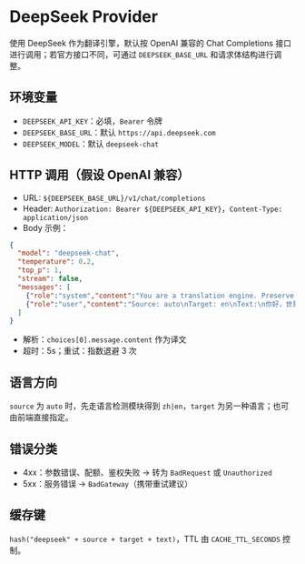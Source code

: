 # DeepSeek Provider

使用 DeepSeek 作为翻译引擎，默认按 OpenAI 兼容的 Chat Completions 接口进行调用；若官方接口不同，可通过 `DEEPSEEK_BASE_URL` 和请求体结构进行调整。

## 环境变量

- `DEEPSEEK_API_KEY`：必填，`Bearer` 令牌
- `DEEPSEEK_BASE_URL`：默认 `https://api.deepseek.com`
- `DEEPSEEK_MODEL`：默认 `deepseek-chat`

## HTTP 调用（假设 OpenAI 兼容）

- URL: `${DEEPSEEK_BASE_URL}/v1/chat/completions`
- Header: `Authorization: Bearer ${DEEPSEEK_API_KEY}`，`Content-Type: application/json`
- Body 示例：

```json
{
  "model": "deepseek-chat",
  "temperature": 0.2,
  "top_p": 1,
  "stream": false,
  "messages": [
    {"role":"system","content":"You are a translation engine. Preserve formatting, code blocks and placeholders. Only output the translated text."},
    {"role":"user","content":"Source: auto\nTarget: en\nText:\n你好，世界"}
  ]
}
```

- 解析：`choices[0].message.content` 作为译文
- 超时：5s；重试：指数退避 3 次

## 语言方向

`source` 为 `auto` 时，先走语言检测模块得到 `zh|en`，`target` 为另一种语言；也可由前端直接指定。

## 错误分类

- 4xx：参数错误、配额、鉴权失败 -> 转为 `BadRequest` 或 `Unauthorized`
- 5xx：服务错误 -> `BadGateway`（携带重试建议）

## 缓存键

`hash("deepseek" + source + target + text)`，TTL 由 `CACHE_TTL_SECONDS` 控制。

